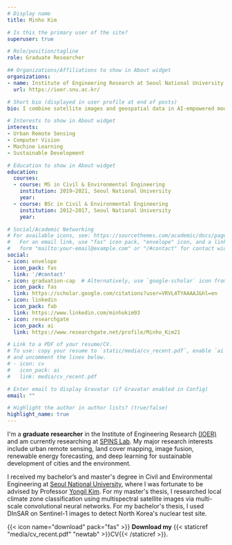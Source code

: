 ```yaml
---
# Display name
title: Minho Kim

# Is this the primary user of the site?
superuser: true

# Role/position/tagline
role: Graduate Researcher

## Organizations/Affiliations to show in About widget
organizations:
- name: Institute of Engineering Research at Seoul National University
  url: https://ioer.snu.ac.kr/

# Short bio (displayed in user profile at end of posts)
bio: I combine satellite images and geospatial data in AI-empowered models for sustainable development and smart city applications.

# Interests to show in About widget
interests:
- Urban Remote Sensing
- Computer Vision
- Machine Learning
- Sustainable Development

# Education to show in About widget
education:
  courses:
  - course: MS in Civil & Environmental Engineering
    institution: 2019~2021, Seoul National University
    year: 
  - course: BSc in Civil & Environmental Engineering
    institution: 2012~2017, Seoul National University
    year:

# Social/Academic Networking
# For available icons, see: https://sourcethemes.com/academic/docs/page-builder/#icons
#   For an email link, use "fas" icon pack, "envelope" icon, and a link in the
#   form "mailto:your-email@example.com" or "/#contact" for contact widget.
social:
- icon: envelope
  icon_pack: fas
  link: '/#contact'
- icon: graduation-cap  # Alternatively, use `google-scholar` icon from `ai` icon pack
  icon_pack: fas
  link: https://scholar.google.com/citations?user=VRVL4TYAAAAJ&hl=en
- icon: linkedin
  icon_pack: fab
  link: https://www.linkedin.com/minhokim93
- icon: researchgate
  icon_pack: ai
  link: https://www.researchgate.net/profile/Minho_Kim21

# Link to a PDF of your resume/CV.
# To use: copy your resume to `static/media/cv_recent.pdf`, enable `ai` icons in `params.toml`, 
# and uncomment the lines below.
# - icon: cv
#   icon_pack: ai
#   link: media/cv_recent.pdf

# Enter email to display Gravatar (if Gravatar enabled in Config)
email: ""

# Highlight the author in author lists? (true/false)
highlight_name: true
---
```


I'm a **graduate researcher** in the Institute of Engineering Research [(IOER)](https://ioer.snu.ac.kr/) and am currently researching at [SPINS Lab](http://spins.snu.ac.kr/). My major research interests include urban remote sensing, land cover mapping, image fusion, renewable energy forecasting, and deep learning for sustainable development of cities and the environment.

I received my bachelor’s and master's degree in Civil and Environmental Engineering at [Seoul National University](https://en.snu.ac.kr/index.html), where I was fortunate to be advised by Professor [Yongil Kim](https://www.researchgate.net/profile/Yongil_Kim). For my master's thesis, I researched local climate zone classification using multispectral satellite images via multi-scale convolutional neural networks. For my bachelor's thesis, I used DInSAR on Sentinel-1 images to detect North Korea's nuclear test site.

{{< icon name="download" pack="fas" >}} **Download my** {{< staticref "media/cv_recent.pdf" "newtab" >}}CV{{< /staticref >}}.

